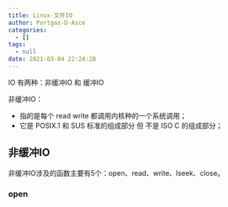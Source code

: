 ```yaml
---
title: Linux-文件IO
author: Portgas·D·Asce
categories:
  - []
tags:
  - null
date: 2021-03-04 22:24:28
---
```


<!--more-->

IO 有两种：非缓冲IO 和 缓冲IO

非缓冲IO：
- 指的是每个 read write 都调用内核种的一个系统调用；
- 它是 POSIX.1 和 SUS 标准的组成部分 但 不是 ISO C 的组成部分；

## 非缓冲IO
非缓冲IO涉及的函数主要有5个：open、read、write、lseek、close。

### open
